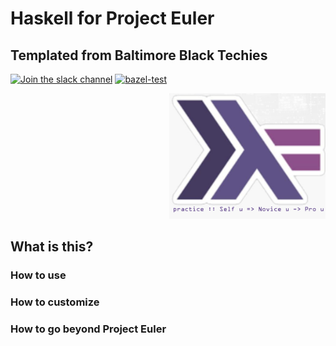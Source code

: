 # Haskell for Project Euler

## Templated from Baltimore Black Techies
[![Join the slack channel](https://img.shields.io/badge/slack-Baltimore%20Black%20Techies-red.svg?logo=slack)](http://bit.ly/3r4lPQm)
[![bazel-test](https://github.com/baltimoreblacktechies/haskell-template/actions/workflows/bazel.yml/badge.svg)](https://github.com/baltimoreblacktechies/haskell-template/actions/workflows/bazel.yml)
<p align="right" float="right"><img width="250" alt="Haskell template banner" src="https://raw.githubusercontent.com/baltimoreblacktechies/haskell-template/master/banner.png"></p>

## What is this?

### How to use

### How to customize

### How to go beyond Project Euler
